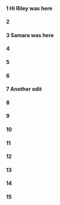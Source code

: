 #### 1 Hi Riley was here
#### 2
#### 3 Samara was here
#### 4
#### 5
#### 6
#### 7 Another edit  
#### 8
#### 9
#### 10
#### 11
#### 12
#### 13
#### 14
#### 15